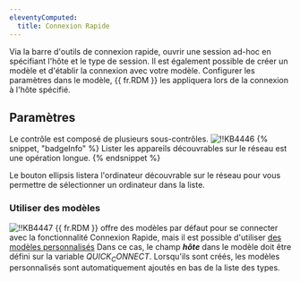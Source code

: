 ```yaml
---
eleventyComputed:
  title: Connexion Rapide
---
```

Via la barre d'outils de connexion rapide, ouvrir une session ad-hoc en spécifiant l'hôte et le type de session. Il est également possible de créer un modèle et d'établir la connexion avec votre modèle. Configurer les paramètres dans le modèle, {{ fr.RDM }} les appliquera lors de la connexion à l'hôte spécifié.
## Paramètres
Le contrôle est composé de plusieurs sous-contrôles.
![!!KB4446](https://cdnweb.devolutions.net/docs/docs_en_kb_KB4446.png)
{% snippet, "badgeInfo" %}
Lister les appareils découvrables sur le réseau est une opération longue.
{% endsnippet %}

Le bouton ellipsis listera l'ordinateur découvrable sur le réseau pour vous permettre de sélectionner un ordinateur dans la liste.
### Utiliser des modèles
![!!KB4447](https://cdnweb.devolutions.net/docs/docs_en_kb_KB4447.png)
{{ fr.RDM }} offre des modèles par défaut pour se connecter avec la fonctionnalité Connexion Rapide, mais il est possible d'utiliser [des modèles personnalisés](/rdm/windows/commands/file/templates/creating-templates/) Dans ce cas, le champ ***hôte*** dans le modèle doit être défini sur la variable $QUICK_CONNECT$. Lorsqu'ils sont créés, les modèles personnalisés sont automatiquement ajoutés en bas de la liste des types.
